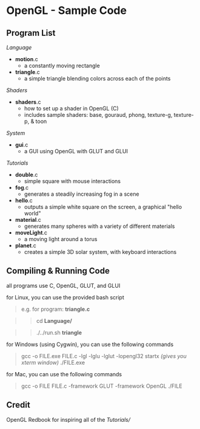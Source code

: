 OpenGL - Sample Code
====================

Program List
------------

*Language*

-  **motion**.c
    - a constantly moving rectangle
-  **triangle**.c
    - a simple triangle blending colors across each of the points

*Shaders*

-  **shaders**.c
    - how to set up a shader in OpenGL (C)
    - includes sample shaders: base, gouraud, phong, texture-g, texture-p, & toon

*System*

-  **gui**.c
    - a GUI using OpenGL with GLUT and GLUI

*Tutorials*

-  **double**.c
    - simple square with mouse interactions
-  **fog**.c
    - generates a steadily increasing fog in a scene
-  **hello**.c
    - outputs a simple white square on the screen, a graphical "hello world"
-  **material**.c
    - generates many spheres with a variety of different materials
-  **moveLight**.c
    - a moving light around a torus
-  **planet**.c
    - creates a simple 3D solar system, with keyboard interactions

Compiling & Running Code
------------------------

all programs use C, OpenGL, GLUT, and GLUI

for Linux, you can use the provided bash script
>  e.g. for program: **triangle.c**

> >  cd **Language/**

> >  ./../run.sh **triangle**

for Windows (using Cygwin), you can use the following commands
>  gcc -o FILE.exe FILE.c -lgl -lglu -lglut -lopengl32
>  startx
>    *(gives you xterm window)*
>  ./FILE.exe


for Mac, you can use the following commands
>  gcc -o FILE FILE.c -framework GLUT -framework OpenGL
>  ./FILE

Credit
------

OpenGL Redbook for inspiring all of the *Tutorials/*
